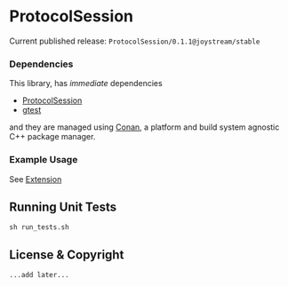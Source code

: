 
# ProtocolSession

Current published release: `ProtocolSession/0.1.1@joystream/stable`

### Dependencies

This library, has *immediate* dependencies

- [ProtocolSession](https://github.com/JoyStream/protocol_session-cpp)
- [gtest](https://github.com/google/googletest/)


and they are managed using [Conan](https://conan.io), a platform and build system agnostic C++ package manager.

### Example Usage

See [Extension](https://github.com/JoyStream/extension-cpp)

## Running Unit Tests

```
sh run_tests.sh
```

## License & Copyright

`...add later...`
